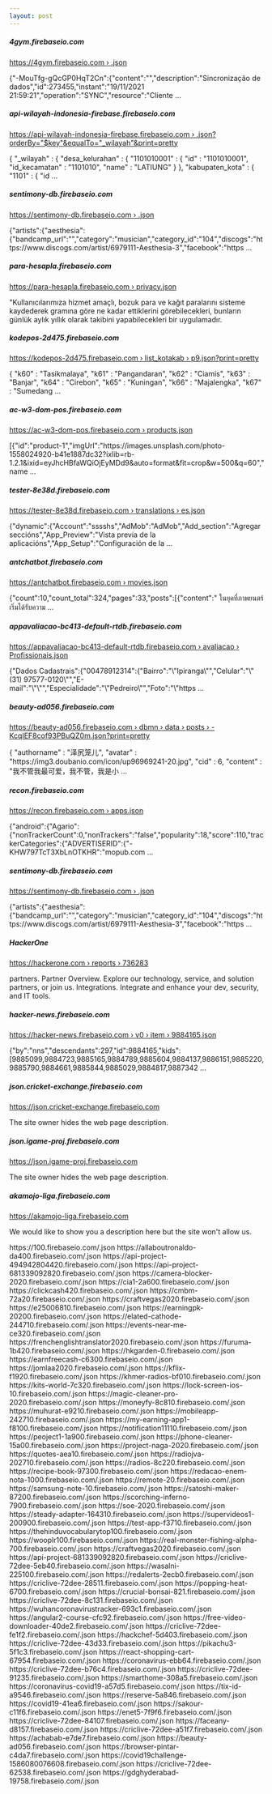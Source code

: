 ```yaml
---
layout: post
---
```


<div class="py-5 border-top"><h5>4gym.firebaseio.com</h5>
<a href="https://4gym.firebaseio.com › .json">https://4gym.firebaseio.com › .json</a>
<p>{"-MouTfg-gQcGP0HqT2Cn":{"content":"","description":"Sincronização de dados","id":273455,"instant":"19/11/2021 21:59:21","operation":"SYNC","resource":"Cliente ...</p></div><div class="py-5 border-top"><h5>api-wilayah-indonesia-firebase.firebaseio.com</h5>
<a href="https://api-wilayah-indonesia-firebase.firebaseio.com › .json?orderBy="$key"&equalTo="_wilayah"&print=pretty">https://api-wilayah-indonesia-firebase.firebaseio.com › .json?orderBy="$key"&equalTo="_wilayah"&print=pretty</a>
<p>{ "_wilayah" : { "desa_kelurahan" : { "1101010001" : { "id" : "1101010001", "id_kecamatan" : "1101010", "name" : "LATIUNG" } }, "kabupaten_kota" : { "1101" : { "id ...</p></div><div class="py-5 border-top"><h5>sentimony-db.firebaseio.com</h5>
<a href="https://sentimony-db.firebaseio.com › .json">https://sentimony-db.firebaseio.com › .json</a>
<p>{"artists":{"aesthesia":{"bandcamp_url":"","category":"musician","category_id":"104","discogs":"https://www.discogs.com/artist/6979111-Aesthesia-3","facebook":"https ...</p></div><div class="py-5 border-top"><h5>para-hesapla.firebaseio.com</h5>
<a href="https://para-hesapla.firebaseio.com › privacy.json">https://para-hesapla.firebaseio.com › privacy.json</a>
<p>"Kullanıcılarımıza hizmet amaçlı, bozuk para ve kağıt paralarını sisteme kaydederek gramına göre ne kadar ettiklerini görebilecekleri, bunların günlük aylık yıllık olarak takibini yapabilecekleri bir uygulamadır.</p></div><div class="py-5 border-top"><h5>kodepos-2d475.firebaseio.com</h5>
<a href="https://kodepos-2d475.firebaseio.com › list_kotakab › p9.json?print=pretty">https://kodepos-2d475.firebaseio.com › list_kotakab › p9.json?print=pretty</a>
<p>{ "k60" : "Tasikmalaya", "k61" : "Pangandaran", "k62" : "Ciamis", "k63" : "Banjar", "k64" : "Cirebon", "k65" : "Kuningan", "k66" : "Majalengka", "k67" : "Sumedang ...</p></div><div class="py-5 border-top"><h5>ac-w3-dom-pos.firebaseio.com</h5>
<a href="https://ac-w3-dom-pos.firebaseio.com › products.json">https://ac-w3-dom-pos.firebaseio.com › products.json</a>
<p>[{"id":"product-1","imgUrl":"https://images.unsplash.com/photo-1558024920-b41e1887dc32?ixlib=rb-1.2.1&ixid=eyJhcHBfaWQiOjEyMDd9&auto=format&fit=crop&w=500&q=60","name ...</p></div><div class="py-5 border-top"><h5>tester-8e38d.firebaseio.com</h5>
<a href="https://tester-8e38d.firebaseio.com › translations › es.json">https://tester-8e38d.firebaseio.com › translations › es.json</a>
<p>{"dynamic":{"Account":"sssshs","AdMob":"AdMob","Add_section":"Agregar seccións","App_Preview":"Vista previa de la aplicacións","App_Setup":"Configuración de la ...</p></div><div class="py-5 border-top"><h5>antchatbot.firebaseio.com</h5>
<a href="https://antchatbot.firebaseio.com › movies.json">https://antchatbot.firebaseio.com › movies.json</a>
<p>{"count":10,"count_total":324,"pages":33,"posts":[{"content":" ในยุคที่ภาพยนตร์เริ่มได้รับความ ...</p></div><div class="py-5 border-top"><h5>appavaliacao-bc413-default-rtdb.firebaseio.com</h5>
<a href="https://appavaliacao-bc413-default-rtdb.firebaseio.com › avaliacao › Profissionais.json">https://appavaliacao-bc413-default-rtdb.firebaseio.com › avaliacao › Profissionais.json</a>
<p>{"Dados Cadastrais":{"00478912314":{"Bairro":"\"Ipiranga\"","Celular":"\"(31) 97577-0120\"","E-mail":"\"\"","Especialidade":"\"Pedreiro\"","Foto":"\"https ...</p></div><div class="py-5 border-top"><h5>beauty-ad056.firebaseio.com</h5>
<a href="https://beauty-ad056.firebaseio.com › dbmn › data › posts › -KcqIEF8cof93PBuQZ0m.json?print=pretty">https://beauty-ad056.firebaseio.com › dbmn › data › posts › -KcqIEF8cof93PBuQZ0m.json?print=pretty</a>
<p>{ "authorname" : "泽尻笼儿", "avatar" : "https://img3.doubanio.com/icon/up96969241-20.jpg", "cid" : 6, "content" : "我不管我最可爱，我不管，我是小 ...</p></div><div class="py-5 border-top"><h5>recon.firebaseio.com</h5>
<a href="https://recon.firebaseio.com › apps.json">https://recon.firebaseio.com › apps.json</a>
<p>{"android":{"Agario":{"nonTrackerCount":0,"nonTrackers":"false","popularity":18,"score":110,"trackerCategories":{"ADVERTISERID":{"-KHW797TcT3XbLnOTKHR":"mopub.com ...</p></div><div class="py-5 border-top"><h5>sentimony-db.firebaseio.com</h5>
<a href="https://sentimony-db.firebaseio.com › .json">https://sentimony-db.firebaseio.com › .json</a>
<p>{"artists":{"aesthesia":{"bandcamp_url":"","category":"musician","category_id":"104","discogs":"https://www.discogs.com/artist/6979111-Aesthesia-3","facebook":"https ...</p></div><div class="py-5 border-top"><h5>HackerOne</h5>
<a href="https://hackerone.com › reports › 736283">https://hackerone.com › reports › 736283</a>
<p>partners. Partner Overview. Explore our technology, service, and solution partners, or join us. Integrations. Integrate and enhance your dev, security, and IT tools.</p></div><div class="py-5 border-top"><h5>hacker-news.firebaseio.com</h5>
<a href="https://hacker-news.firebaseio.com › v0 › item › 9884165.json">https://hacker-news.firebaseio.com › v0 › item › 9884165.json</a>
<p>{"by":"nns","descendants":297,"id":9884165,"kids":[9885099,9884723,9885165,9884789,9885604,9884137,9886151,9885220,9885790,9884661,9885844,9885029,9884817,9887342 ...</p></div><div class="py-5 border-top"><h5>json.cricket-exchange.firebaseio.com</h5>
<a href="https://json.cricket-exchange.firebaseio.com">https://json.cricket-exchange.firebaseio.com</a>
<p>The site owner hides the web page description.</p></div><div class="py-5 border-top"><h5>json.igame-proj.firebaseio.com</h5>
<a href="https://json.igame-proj.firebaseio.com">https://json.igame-proj.firebaseio.com</a>
<p>The site owner hides the web page description.</p></div><div class="py-5 border-top"><h5>akamojo-liga.firebaseio.com</h5>
<a href="https://akamojo-liga.firebaseio.com">https://akamojo-liga.firebaseio.com</a>
<p>We would like to show you a description here but the site won't allow us.</p></div>https://100.firebaseio.com/.json
https://allaboutronaldo-da400.firebaseio.com/.json
https://api-project-494942804420.firebaseio.com/.json
https://api-project-681339092820.firebaseio.com/.json
https://camera-blocker-2020.firebaseio.com/.json
https://cia1-2a600.firebaseio.com/.json
https://clickcash420.firebaseio.com/.json
https://cmbm-72a20.firebaseio.com/.json
https://craftvegas2020.firebaseio.com/.json
https://e25006810.firebaseio.com/.json
https://earningpk-20200.firebaseio.com/.json
https://elated-cathode-244710.firebaseio.com/.json
https://events-near-me-ce320.firebaseio.com/.json
https://frenchenglishtranslator2020.firebaseio.com/.json
https://furuma-1b420.firebaseio.com/.json
https://hkgarden-0.firebaseio.com/.json
https://earnfreecash-c6300.firebaseio.com/.json
https://jomlaa2020.firebaseio.com/.json
https://kflix-f1920.firebaseio.com/.json
https://khmer-radios-bf010.firebaseio.com/.json
https://kits-world-7c320.firebaseio.com/.json
https://lock-screen-ios-10.firebaseio.com/.json
https://magic-cleaner-pro-2020.firebaseio.com/.json
https://moneyfy-8c810.firebaseio.com/.json
https://muhurat-e9210.firebaseio.com/.json
https://mobileapp-242710.firebaseio.com/.json
https://my-earning-app1-f8100.firebaseio.com/.json
https://notification11110.firebaseio.com/.json
https://peoject1-1a900.firebaseio.com/.json
https://phone-cleaner-15a00.firebaseio.com/.json
https://project-naga-2020.firebaseio.com/.json
https://quotes-aea10.firebaseio.com/.json
https://radiojva-202710.firebaseio.com/.json
https://radios-8c220.firebaseio.com/.json
https://recipe-book-97300.firebaseio.com/.json
https://redacao-enem-nota-1000.firebaseio.com/.json
https://remote-20.firebaseio.com/.json
https://samsung-note-10.firebaseio.com/.json
https://satoshi-maker-87200.firebaseio.com/.json
https://scorching-inferno-7900.firebaseio.com/.json
https://soe-2020.firebaseio.com/.json
https://steady-adapter-164310.firebaseio.com/.json
https://supervideos1-200900.firebaseio.com/.json
https://test-app-f3710.firebaseio.com/.json
https://thehinduvocabularytop100.firebaseio.com/.json
https://wooplr100.firebaseio.com/.json
https://real-monster-fishing-alpha-700.firebaseio.com/.json
https://craftvegas2020.firebaseio.com/.json
https://api-project-681339092820.firebaseio.com/.json
https://criclive-72dee-5eb40.firebaseio.com/.json
https://wasalni-225100.firebaseio.com/.json
https://redalerts-2ecb0.firebaseio.com/.json
https://criclive-72dee-28511.firebaseio.com/.json
https://popping-heat-6700.firebaseio.com/.json
https://crucial-bonsai-821.firebaseio.com/.json
https://criclive-72dee-8c131.firebaseio.com/.json
https://wuhancoronavirustracker-693c1.firebaseio.com/.json
https://angular2-course-cfc92.firebaseio.com/.json
https://free-video-downloader-40de2.firebaseio.com/.json
https://criclive-72dee-fe1f2.firebaseio.com/.json
https://hackchef-5d403.firebaseio.com/.json
https://criclive-72dee-43d33.firebaseio.com/.json
https://pikachu3-5f1c3.firebaseio.com/.json
https://react-shopping-cart-67954.firebaseio.com/.json
https://coronavirus-ebb64.firebaseio.com/.json
https://criclive-72dee-b76c4.firebaseio.com/.json
https://criclive-72dee-91235.firebaseio.com/.json
https://smarthome-308a5.firebaseio.com/.json
https://coronavirus-covid19-a57d5.firebaseio.com/.json
https://tix-id-a9546.firebaseio.com/.json
https://reserve-5a846.firebaseio.com/.json
https://covid19-41ea6.firebaseio.com/.json
https://sakour-c11f6.firebaseio.com/.json
https://enet5-7f9f6.firebaseio.com/.json
https://criclive-72dee-84107.firebaseio.com/.json
https://faceany-d8157.firebaseio.com/.json
https://criclive-72dee-a51f7.firebaseio.com/.json
https://achabab-e7de7.firebaseio.com/.json
https://beauty-ad056.firebaseio.com/.json
https://browser-pintar-c4da7.firebaseio.com/.json
https://covid19challenge-1586080076608.firebaseio.com/.json
https://criclive-72dee-62538.firebaseio.com/.json
https://gdghyderabad-19758.firebaseio.com/.json
